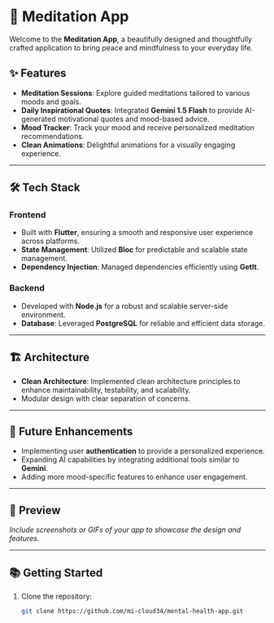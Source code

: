 # 🌟 Meditation App  

Welcome to the **Meditation App**, a beautifully designed and thoughtfully crafted application to bring peace and mindfulness to your everyday life.  

## ✨ Features  
- **Meditation Sessions**: Explore guided meditations tailored to various moods and goals.  
- **Daily Inspirational Quotes**: Integrated **Gemini 1.5 Flash** to provide AI-generated motivational quotes and mood-based advice.  
- **Mood Tracker**: Track your mood and receive personalized meditation recommendations.  
- **Clean Animations**: Delightful animations for a visually engaging experience.  

---

## 🛠️ Tech Stack  
### **Frontend**  
- Built with **Flutter**, ensuring a smooth and responsive user experience across platforms.  
- **State Management**: Utilized **Bloc** for predictable and scalable state management.  
- **Dependency Injection**: Managed dependencies efficiently using **GetIt**.  

### **Backend**  
- Developed with **Node.js** for a robust and scalable server-side environment.  
- **Database**: Leveraged **PostgreSQL** for reliable and efficient data storage.  

---

## 🏗️ Architecture  
- **Clean Architecture**: Implemented clean architecture principles to enhance maintainability, testability, and scalability.  
- Modular design with clear separation of concerns.  

---

## 🚀 Future Enhancements  
- Implementing user **authentication** to provide a personalized experience.  
- Expanding AI capabilities by integrating additional tools similar to **Gemini**.  
- Adding more mood-specific features to enhance user engagement.  

---

## 📸 Preview  
*Include screenshots or GIFs of your app to showcase the design and features.*  

---

## 📚 Getting Started  
1. Clone the repository:  
   ```bash
   git clone https://github.com/mi-cloud34/mental-health-app.git
